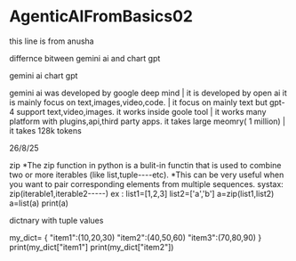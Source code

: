 # AgenticAIFromBasics02



this line is from anusha 


differnce bitween gemini ai and chart gpt

gemini ai                                                  chart gpt

gemini ai was developed by google deep mind        |       it  is developed by open ai
it is mainly focus on text,images,video,code.      |       it focus on mainly text but gpt-4 support text,video,images.
it works inside goole tool                         |        it works many platform with plugins,api,third party apps.
it takes large meomry( 1 million)                  |       it takes 128k tokens



26/8/25

zip
*The zip function in python is a bulit-in functin that is used to  combine two or more iterables (like list,tuple----etc).
*This can be very useful when you want to pair corresponding elements from multiple sequences.
systax:
    zip(iterable1,iterable2-----)
ex :
 list1=[1,2,3]
 list2=['a','b']
 a=zip(list1,list2)
 a=list(a)
 print(a)


dictnary with tuple values

my_dict=
{
"item1":(10,20,30)
"item2":(40,50,60)
"item3":(70,80,90)
}
print(my_dict["item1"]
print(my_dict["item2"])
